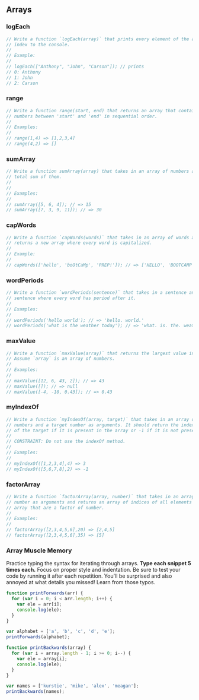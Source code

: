 ## Arrays

### logEach

```js
// Write a function `logEach(array)` that prints every element of the array and its
// index to the console.
//
// Example:
//
// logEach(["Anthony", "John", "Carson"]); // prints
// 0: Anthony
// 1: John
// 2: Carson
```

### range

```js
// Write a function range(start, end) that returns an array that contains all
// numbers between 'start' and 'end' in sequential order.
//
// Examples:
//
// range(1,4) => [1,2,3,4]
// range(4,2) => []
```

### sumArray

```js
// Write a function sumArray(array) that takes in an array of numbers are returns the
// total sum of them.
//
//
// Examples:
//
// sumArray([5, 6, 4]); // => 15
// sumArray([7, 3, 9, 11]); // => 30
```

### capWords

```js
// Write a function `capWords(words)` that takes in an array of words and
// returns a new array where every word is capitalized.
//
// Example:
//
// capWords(['hello', 'boOtCaMp', 'PREP!']); // => ['HELLO', 'BOOTCAMP', 'PREP!']
```

### wordPeriods

```js
// Write a function `wordPeriods(sentence)` that takes in a sentence and returns a new
// sentence where every word has period after it.
//
// Examples:
//
// wordPeriods('hello world'); // => 'hello. world.'
// wordPeriods('what is the weather today'); // => 'what. is. the. weather. today.'
```

### maxValue

```js
// Write a function `maxValue(array)` that returns the largest value in `array`.
// Assume `array` is an array of numbers.
//
// Examples:
//
// maxValue([12, 6, 43, 2]); // => 43
// maxValue([]); // => null
// maxValue([-4, -10, 0.43]); // => 0.43
```

### myIndexOf

```js
// Write a function `myIndexOf(array, target)` that takes in an array of
// numbers and a target number as arguments. It should return the index value
// of the target if it is present in the array or -1 if it is not present
//
// CONSTRAINT: Do not use the indexOf method.
//
// Examples:
//
// myIndexOf([1,2,3,4],4) => 3
// myIndexOf([5,6,7,8],2) => -1
```

### factorArray

```js
// Write a function `factorArray(array, number)` that takes in an array and a
// number as arguments and returns an array of indices of all elements in the
// array that are a factor of number.
//
// Examples:
//
// factorArray([2,3,4,5,6],20) => [2,4,5]
// factorArray([2,3,4,5,6],35) => [5]
```

### Array Muscle Memory

Practice typing the syntax for iterating through arrays. **Type each snippet 5 times each.**
Focus on proper style and indentation. Be sure to test your code by running it after
each repetition. You'll be surprised and also annoyed at what details you missed!
Learn from those typos.

```js
function printForwards(arr) {
  for (var i = 0; i < arr.length; i++) {
    var ele = arr[i];
    console.log(ele);
  }
}

var alphabet = ['a', 'b', 'c', 'd', 'e'];
printForwards(alphabet);
```

```js
function printBackwards(array) {
  for (var i = array.length - 1; i >= 0; i--) {
    var ele = array[i];
    console.log(ele);
  }
}

var names = ['kurstie', 'mike', 'alex', 'meagan'];
printBackwards(names);
```
